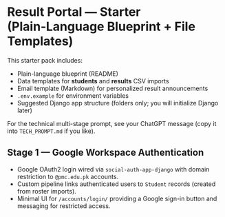 # Result Portal — Starter (Plain‑Language Blueprint + File Templates)

This starter pack includes:
- Plain-language blueprint (README)
- Data templates for **students** and **results** CSV imports
- Email template (Markdown) for personalized result announcements
- `.env.example` for environment variables
- Suggested Django app structure (folders only; you will initialize Django later)

For the technical multi-stage prompt, see your ChatGPT message (copy it into `TECH_PROMPT.md` if you like).

## Stage 1 — Google Workspace Authentication

- Google OAuth2 login wired via `social-auth-app-django` with domain restriction to `@pmc.edu.pk` accounts.
- Custom pipeline links authenticated users to `Student` records (created from roster imports).
- Minimal UI for `/accounts/login/` providing a Google sign-in button and messaging for restricted access.